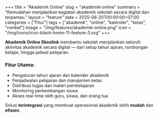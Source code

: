 +++
title = "Akademik Online"
slug = "akademik-online"
summary = "Kemudahan menjalankan kegiatan akademik sekolah secara digital dan terpantau."
layout = "feature"
date = 2025-06-20T00:00:00+07:00
categories = ["Fitur"]
tags = ["akademik", "online", "kalender", "kelas", "rombel"]
image = "/img/features/akademik-online.png"
icon = "/img/icons/icon-black-home-11-feature-3.svg"
+++

**Akademik Online Skoolink** membantu sekolah menjalankan seluruh aktivitas akademik secara digital — dari setup tahun ajaran, rombongan belajar, hingga jadwal pelajaran.

### Fitur Utama:

- Pengaturan tahun ajaran dan kalender akademik
- Penjadwalan pelajaran dan manajemen kelas
- Distribusi tugas dan materi pembelajaran
- Monitoring perkembangan siswa
- Akses real-time oleh guru, siswa, dan orang tua

Solusi **terintegrasi** yang membuat operasional akademik lebih **mudah** dan **efisien**.
